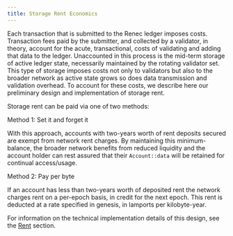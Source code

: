 ```yaml
---
title: Storage Rent Economics
---
```


Each transaction that is submitted to the Renec ledger imposes costs. Transaction fees paid by the submitter, and collected by a validator, in theory, account for the acute, transactional, costs of validating and adding that data to the ledger. Unaccounted in this process is the mid-term storage of active ledger state, necessarily maintained by the rotating validator set. This type of storage imposes costs not only to validators but also to the broader network as active state grows so does data transmission and validation overhead. To account for these costs, we describe here our preliminary design and implementation of storage rent.

Storage rent can be paid via one of two methods:

Method 1: Set it and forget it

With this approach, accounts with two-years worth of rent deposits secured are exempt from network rent charges. By maintaining this minimum-balance, the broader network benefits from reduced liquidity and the account holder can rest assured that their `Account::data` will be retained for continual access/usage.

Method 2: Pay per byte

If an account has less than two-years worth of deposited rent the network charges rent on a per-epoch basis, in credit for the next epoch. This rent is deducted at a rate specified in genesis, in lamports per kilobyte-year.

For information on the technical implementation details of this design, see the [Rent](../rent.md) section.
